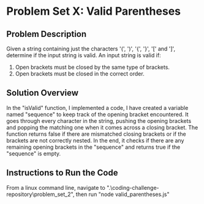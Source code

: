 # Problem Set X: Valid Parentheses

## Problem Description

Given a string containing just the characters '(', ')', '{', '}', '[' and ']', determine if the input string is valid. An input string is valid if:

1. Open brackets must be closed by the same type of brackets.
2. Open brackets must be closed in the correct order.

## Solution Overview

In the "isValid" function, I implemented a code, I have created a variable named "sequence" to keep track of the opening bracket encountered. It goes through every character in the string, pushing the opening brackets and popping the matching one when it comes across a closing bracket. The function returns false if there are mismatched closing brackets or if the brackets are not correctly nested. In the end, it checks if there are any remaining opening brackets in the "sequence" and returns true if the "sequence" is empty.

## Instructions to Run the Code

From a linux command line, navigate to ".\coding-challenge-repository\problem_set_2", then run "node valid_parentheses.js"
